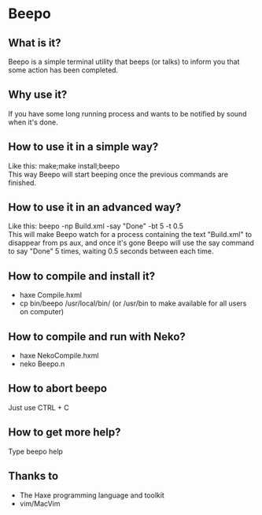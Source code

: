 # Beepo

## What is it?

Beepo is a simple terminal utility that beeps (or talks) to inform you that some action has been completed.

## Why use it?

If you have some long running process and wants to be notified by sound when it's done.

## How to use it in a simple way?

Like this: make;make install;beepo  
This way Beepo will start beeping once the previous commands are finished.

## How to use it in an advanced way?

Like this: beepo -np Build.xml -say "Done" -bt 5 -t 0.5  
This will make Beepo watch for a process containing the text "Build.xml" to disappear from ps aux, and once it's gone Beepo will use the say command to say "Done" 5 times, waiting 0.5 seconds between each time.

## How to compile and install it?

* haxe Compile.hxml
* cp bin/beepo /usr/local/bin/ (or /usr/bin to make available for all users on computer)

## How to compile and run with Neko?

* haxe NekoCompile.hxml
* neko Beepo.n

## How to abort beepo

Just use CTRL + C

## How to get more help?

Type beepo help

## Thanks to

* The Haxe programming language and toolkit
* vim/MacVim

